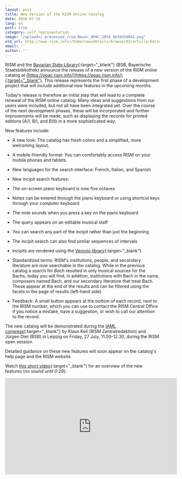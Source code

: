 ```yaml
---
layout: post
title: New Version of the RISM Online Catalog
date: 2018-07-16
lang: en
post: true
category: self_representation
image: "/uploads/_processed_/csm_Neuer_OPAC_2018_4b3dd3d042.png"
old_url: http://www.rism.info//home/newsdetails/browse/62/article/64/new-version-of-the-rism-online-catalog-1.html
email: ''
author: ''
---
```



RISM and the [Bavarian State Library](https://www.bsb-muenchen.de/){:target="_blank"} (BSB, Bayerische Staatsbibliothek) announce the release of a new version of the RISM online catalog at [https://opac.rism.info/](https://opac.rism.info/){:target="_blank"}. This release represents the first phase of a development project that will include additional new features in the upcoming months.

Today's release is therefore an initial step that will lead to a complete renewal of the RISM online catalog. Many ideas and suggestions from our users were included, but not all have been integrated yet. Over the course of the next development phases, these will be incorporated and further improvements will be made, such as displaying the records for printed editions (A/I, B/I, and B/II) in a more sophisticated way.

New features include:

- A new look: The catalog has fresh colors and a simplified, more welcoming layout.
- A mobile-friendly format: You can comfortably access RISM on your mobile phones and tablets.
- New languages for the search interface: French, Italian, and Spanish
- New incipit search features:
- The on-screen piano keyboard is now five octaves
- Notes can be entered through the piano keyboard or using shortcut keys through your computer keyboard
- The note sounds when you press a key on the piano keyboard
- The query appears on an editable musical staff
- You can search any part of the incipit rather than just the beginning
- The incipit search can also find similar sequences of intervals
- Incipits are rendered using the [Verovio library](https://www.verovio.org/){:target="_blank"}

- Standardized terms: RISM's institutions, people, and secondary literature are now searchable in the catalog. While in the previous catalog a search for _Bach_ resulted in only musical sources for the Bachs, today you will find, in addition, institutions with Bach in the name, composers named Bach, and our secondary literature that treat Bach. These appear at the end of the results and can be filtered using the facets in the page of results (left-hand side).
- Feedback: A small button appears at the bottom of each record, next to the RISM number, which you can use to contact the RISM Central Office if you notice a mistake, have a suggestion, or wish to call our attention to the record.

The new catalog will be demonstrated during the [IAML congress](https://iamlleipzig2018.sched.com/){:target="_blank"} by Klaus Keil (RISM Zentralredaktion) and Jürgen Diet (BSB) in Leipzig on Friday, 27 July, 11.00–12.30, during the RISM open session.

Detailed guidance on these new features will soon appear on the catalog's help page and the RISM website.

Watch [this short video](https://youtu.be/gEKnQdNK7W4){:target="_blank"} for an overview of the new features (_no sound until 0:29_):
<iframe width="560" height="315" src="https://www.youtube.com/embed/gEKnQdNK7W4" frameborder="0" allow="autoplay; encrypted-media" allowfullscreen></iframe>

<script type="text/javascript">var switchTo5x=true;</script><script type="text/javascript" src="http://w.sharethis.com/button/buttons.js"></script><script type="text/javascript">stLight.options({publisher: "9b601438-1ce1-49d8-bfd7-9cff5df54c17", doNotHash: false, doNotCopy: false, hashAddressBar: false});</script>